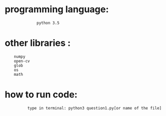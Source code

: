 # programming language:

                  python 3.5
      
# other libraries :


        numpy
        open-cv
        glob
        os
        math
        
# how to run code:

              type in terminal: python3 question1.py[or name of the file] 
